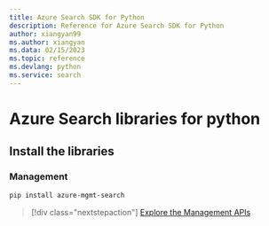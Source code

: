 ```yaml
---
title: Azure Search SDK for Python
description: Reference for Azure Search SDK for Python
author: xiangyan99
ms.author: xiangyan
ms.data: 02/15/2023
ms.topic: reference
ms.devlang: python
ms.service: search
---
```

# Azure Search libraries for python

## Install the libraries


### Management

```bash
pip install azure-mgmt-search
```
> [!div class="nextstepaction"]
> [Explore the Management APIs](/python/api/overview/azure/search/management)